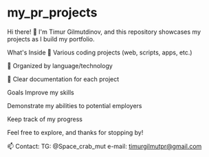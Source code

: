# my_pr_projects

Hi there! 👋 I'm Timur Gilmutdinov, and this repository showcases my projects as I build my portfolio.

What's Inside
🚀 Various coding projects (web, scripts, apps, etc.)

📂 Organized by language/technology

📝 Clear documentation for each project

Goals
Improve my skills

Demonstrate my abilities to potential employers

Keep track of my progress

Feel free to explore, and thanks for stopping by!

📫 Contact: 
TG: @Space_crab_mut
e-mail: timurgilmutpr@gmail.com

